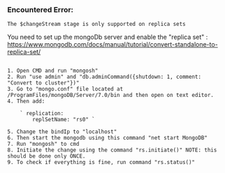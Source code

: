 ### Encountered Error:
`The $changeStream stage is only supported on replica sets`

You need to set up the mongoDb server and enable the "replica set" : https://www.mongodb.com/docs/manual/tutorial/convert-standalone-to-replica-set/


```Steps

1. Open CMD and run "mongosh"
2. Run "use admin" and "db.adminCommand({shutdown: 1, comment: "Convert to cluster"})"
3. Go to "mongo.conf" file located at /ProgramFiles/mongoDB/Server/7.0/bin and then open on text editor.
4. Then add:

    ` replication:
        replSetName: "rs0" `

5. Change the bindIp to "localhost"
6. Then start the mongodb using this command "net start MongoDB"
7. Run "mongosh" to cmd
8. Initiate the change using the command "rs.initiate()" NOTE: this should be done only ONCE.
9. To check if everything is fine, run command "rs.status()"

```